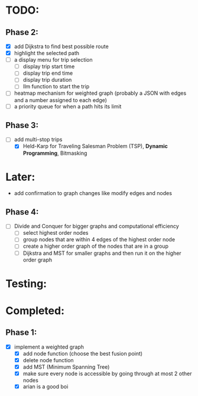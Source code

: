 # TODO:

## Phase 2:

- [x] add Dijkstra to find best possible route
- [x] highlight the selected path
- [ ] a display menu for trip selection
  - [ ] display trip start time
  - [ ] display trip end time
  - [ ] display trip duration
  - [ ] llm function to start the trip
- [ ] heatmap mechanism for weighted graph (probably a JSON with edges and a number assigned to each edge)
- [ ] a priority queue for when a path hits its limit

## Phase 3:

- [ ] add multi-stop trips
  - [x] Held-Karp for Traveling Salesman Problem (TSP), **Dynamic Programming**, Bitmasking

# Later:

- add confirmation to graph changes like modify edges and nodes

## Phase 4:

- [ ] Divide and Conquer for bigger graphs and computational efficiency
  - [ ] select highest order nodes
  - [ ] group nodes that are within 4 edges of the highest order node
  - [ ] create a higher order graph of the nodes that are in a group
  - [ ] Dijkstra and MST for smaller graphs and then run it on the higher order graph

# Testing:

# Completed:

## Phase 1:

- [x] implement a weighted graph
  - [x] add node function (choose the best fusion point)
  - [x] delete node function
  - [x] add MST (Minimum Spanning Tree)
  - [x] make sure every node is accessible by going through at most 2 other nodes
  - [x] arian is a good boi
